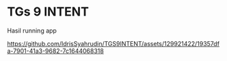 # TGs 9 INTENT

Hasil running app




https://github.com/IdrisSyahrudin/TGS9INTENT/assets/129921422/19357dfa-7901-41a3-9682-7c1644068318

